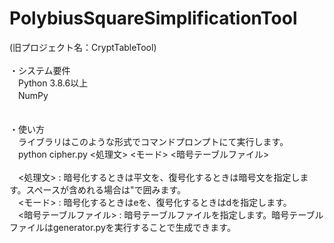 # PolybiusSquareSimplificationTool
(旧プロジェクト名：CryptTableTool)<br>
<br>
・システム要件<br>
　Python 3.8.6以上<br>
　NumPy<br>
<br><br>
・使い方<br>
　ライブラリはこのような形式でコマンドプロンプトにて実行します。<br>
　python cipher.py <処理文> <モード> <暗号テーブルファイル><br>
<br>
　<処理文> : 暗号化するときは平文を、復号化するときは暗号文を指定します。スペースが含めれる場合は"で囲みます。<br>
　<モード> : 暗号化するときはeを、復号化するときはdを指定します。<br>
　<暗号テーブルファイル> : 暗号テーブルファイルを指定します。暗号テーブルファイルはgenerator.pyを実行することで生成できます。<br>
